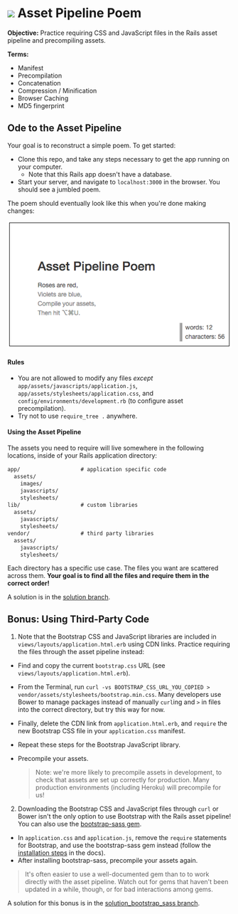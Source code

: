 # <img src="https://cloud.githubusercontent.com/assets/7833470/10899314/63829980-8188-11e5-8cdd-4ded5bcb6e36.png" height="60"> Asset Pipeline Poem

**Objective:** Practice requiring CSS and JavaScript files in the Rails asset pipeline and precompiling assets.

**Terms:**

* Manifest
* Precompilation
* Concatenation
* Compression / Minification
* Browser Caching
* MD5 fingerprint

## Ode to the Asset Pipeline

Your goal is to reconstruct a simple poem. To get started:

* Clone this repo, and take any steps necessary to get the app running on your computer.
  * Note that this Rails app doesn't have a database.
* Start your server, and navigate to `localhost:3000` in the browser. You should see a jumbled poem.

The poem should eventually look like this when you're done making changes:

![solution_screenshot](solution_screenshot.png)

#### Rules

* You are not allowed to modify any files *except* `app/assets/javascripts/application.js`, `app/assets/stylesheets/application.css`, and `config/environments/development.rb` (to configure asset precompilation).
* Try not to use `require_tree .` anywhere.

#### Using the Asset Pipeline

The assets you need to require will live somewhere in the following locations, inside of your Rails application directory:

```
app/                   # application specific code
  assets/
    images/
    javascripts/
    stylesheets/
lib/                   # custom libraries
  assets/
    javascripts/
    stylesheets/
vendor/                # third party libraries
  assets/
    javascripts/
    stylesheets/
```

Each directory has a specific use case. The files you want are scattered across them. **Your goal is to find all the files and require them in the correct order!**

A solution is in the [solution branch](https://github.com/sf-wdi-30/asset_pipeline_poem/tree/solution).

## Bonus: Using Third-Party Code

1. Note that the Bootstrap CSS and JavaScript libraries are included in `views/layouts/application.html.erb` using CDN links. Practice requiring the files through the asset pipeline instead:

  * Find and copy the current `bootstrap.css` URL (see `views/layouts/application.html.erb`).
  * From the Terminal, run `curl -vs BOOTSTRAP_CSS_URL_YOU_COPIED > vendor/assets/stylesheets/bootstrap.min.css`.  Many developers use Bower to manage packages instead of manually `curl`ing and `>` in files into the correct directory, but try this way for now.
  * Finally, delete the CDN link from `application.html.erb`, and `require` the new Bootstrap CSS file in your `application.css` manifest.
  * Repeat these steps for the Bootstrap JavaScript library.
  * Precompile your assets.

    > Note: we're more likely to precompile assets in development, to check that assets are set up correctly for production. Many production environments (including Heroku) will precompile for us!



2. Downloading the Bootstrap CSS and JavaScript files through `curl` or Bower isn't the only option to use Bootstrap with the Rails asset pipeline! You can also use the <a href="https://github.com/twbs/bootstrap-sass">bootstrap-sass gem</a>.  
  * In `application.css` and `application.js`, remove the `require` statements for Bootstrap, and use the bootstrap-sass gem instead (follow the <a href="https://github.com/twbs/bootstrap-sass#a-ruby-on-rails" >installation steps</a> in the docs).
  * After installing bootstrap-sass, precompile your assets again.


 > It's often easier to use a well-documented gem than to to work directly with the asset pipeline. Watch out for gems that haven't been updated in a while, though, or for bad interactions among gems.

 A solution for this bonus is in the [solution_bootstrap_sass branch](https://github.com/sf-wdi-30/asset_pipeline_poem/tree/solution_bootstrap_sass).
